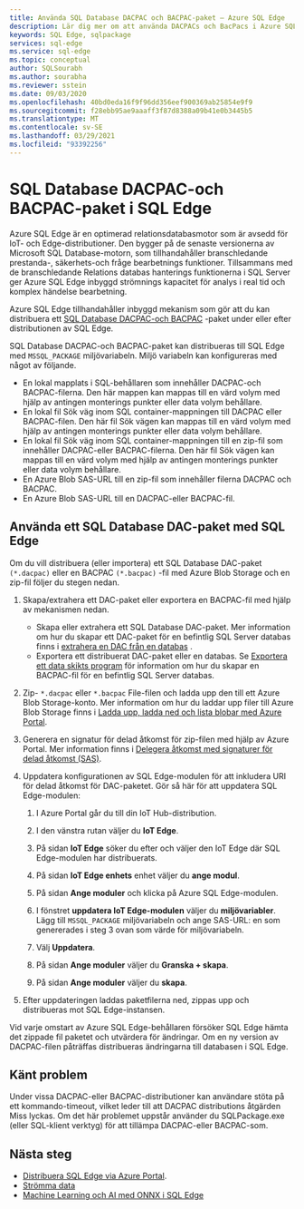```yaml
---
title: Använda SQL Database DACPAC och BACPAC-paket – Azure SQL Edge
description: Lär dig mer om att använda DACPACs och BacPacs i Azure SQL Edge
keywords: SQL Edge, sqlpackage
services: sql-edge
ms.service: sql-edge
ms.topic: conceptual
author: SQLSourabh
ms.author: sourabha
ms.reviewer: sstein
ms.date: 09/03/2020
ms.openlocfilehash: 40bd0eda16f9f96dd356eef900369ab25854e9f9
ms.sourcegitcommit: f28ebb95ae9aaaff3f87d8388a09b41e0b3445b5
ms.translationtype: MT
ms.contentlocale: sv-SE
ms.lasthandoff: 03/29/2021
ms.locfileid: "93392256"
---
```

# <a name="sql-database-dacpac-and-bacpac-packages-in-sql-edge"></a>SQL Database DACPAC-och BACPAC-paket i SQL Edge

Azure SQL Edge är en optimerad relationsdatabasmotor som är avsedd för IoT- och Edge-distributioner. Den bygger på de senaste versionerna av Microsoft SQL Database-motorn, som tillhandahåller branschledande prestanda-, säkerhets-och fråge bearbetnings funktioner. Tillsammans med de branschledande Relations databas hanterings funktionerna i SQL Server ger Azure SQL Edge inbyggd strömnings kapacitet för analys i real tid och komplex händelse bearbetning.

Azure SQL Edge tillhandahåller inbyggd mekanism som gör att du kan distribuera ett [SQL Database DACPAC-och BACPAC](/sql/relational-databases/data-tier-applications/data-tier-applications) -paket under eller efter distributionen av SQL Edge.

SQL Database DACPAC-och BACPAC-paket kan distribueras till SQL Edge med `MSSQL_PACKAGE` miljövariabeln. Miljö variabeln kan konfigureras med något av följande.  
- En lokal mapplats i SQL-behållaren som innehåller DACPAC-och BACPAC-filerna. Den här mappen kan mappas till en värd volym med hjälp av antingen monterings punkter eller data volym behållare. 
- En lokal fil Sök väg inom SQL container-mappningen till DACPAC eller BACPAC-filen. Den här fil Sök vägen kan mappas till en värd volym med hjälp av antingen monterings punkter eller data volym behållare. 
- En lokal fil Sök väg inom SQL container-mappningen till en zip-fil som innehåller DACPAC-eller BACPAC-filerna. Den här fil Sök vägen kan mappas till en värd volym med hjälp av antingen monterings punkter eller data volym behållare. 
- En Azure Blob SAS-URL till en zip-fil som innehåller filerna DACPAC och BACPAC.
- En Azure Blob SAS-URL till en DACPAC-eller BACPAC-fil. 

## <a name="use-a-sql-database-dac-package-with-sql-edge"></a>Använda ett SQL Database DAC-paket med SQL Edge

Om du vill distribuera (eller importera) ett SQL Database DAC-paket `(*.dacpac)` eller en BACPAC `(*.bacpac)` -fil med Azure Blob Storage och en zip-fil följer du stegen nedan. 

1. Skapa/extrahera ett DAC-paket eller exportera en BACPAC-fil med hjälp av mekanismen nedan. 
    - Skapa eller extrahera ett SQL Database DAC-paket. Mer information om hur du skapar ett DAC-paket för en befintlig SQL Server databas finns i [extrahera en DAC från en databas](/sql/relational-databases/data-tier-applications/extract-a-dac-from-a-database/) .
    - Exportera ett distribuerat DAC-paket eller en databas. Se [Exportera ett data skikts program](/sql/relational-databases/data-tier-applications/export-a-data-tier-application/) för information om hur du skapar en BACPAC-fil för en befintlig SQL Server databas.

2. Zip- `*.dacpac` eller `*.bacpac` File-filen och ladda upp den till ett Azure Blob Storage-konto. Mer information om hur du laddar upp filer till Azure Blob Storage finns i [Ladda upp, ladda ned och lista blobar med Azure Portal](../storage/blobs/storage-quickstart-blobs-portal.md).

3. Generera en signatur för delad åtkomst för zip-filen med hjälp av Azure Portal. Mer information finns i [Delegera åtkomst med signaturer för delad åtkomst (SAS)](../storage/common/storage-sas-overview.md).

4. Uppdatera konfigurationen av SQL Edge-modulen för att inkludera URI för delad åtkomst för DAC-paketet. Gör så här för att uppdatera SQL Edge-modulen:

    1. I Azure Portal går du till din IoT Hub-distribution.

    2. I den vänstra rutan väljer du **IoT Edge**.

    3. På sidan **IoT Edge** söker du efter och väljer den IoT Edge där SQL Edge-modulen har distribuerats.

    4. På sidan **IoT Edge enhets** enhet väljer du **ange modul**.

    5. På sidan **Ange moduler** och klicka på Azure SQL Edge-modulen.

    6. I fönstret **uppdatera IoT Edge-modulen** väljer du **miljövariabler**. Lägg till `MSSQL_PACKAGE` miljövariabeln och ange SAS-URL: en som genererades i steg 3 ovan som värde för miljövariabeln. 

    7. Välj **Uppdatera**.

    8. På sidan **Ange moduler** väljer du **Granska + skapa**.

    9. På sidan **Ange moduler** väljer du **skapa**.

5. Efter uppdateringen laddas paketfilerna ned, zippas upp och distribueras mot SQL Edge-instansen.

Vid varje omstart av Azure SQL Edge-behållaren försöker SQL Edge hämta det zippade fil paketet och utvärdera för ändringar. Om en ny version av DACPAC-filen påträffas distribueras ändringarna till databasen i SQL Edge.

## <a name="known-issue"></a>Känt problem

Under vissa DACPAC-eller BACPAC-distributioner kan användare stöta på ett kommando-timeout, vilket leder till att DACPAC distributions åtgärden Miss lyckas. Om det här problemet uppstår använder du SQLPackage.exe (eller SQL-klient verktyg) för att tillämpa DACPAC-eller BACPAC-som. 

## <a name="next-steps"></a>Nästa steg

- [Distribuera SQL Edge via Azure Portal](deploy-portal.md).
- [Strömma data](stream-data.md)
- [Machine Learning och AI med ONNX i SQL Edge](onnx-overview.md)